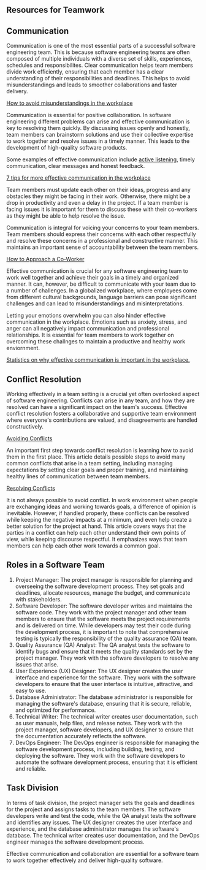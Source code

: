 ## Resources for Teamwork

## Communication


Communication is one of the most essential parts of a successful software engineering team. This is because software engineering teams are often composed of multiple individuals with a diverse set of skills, experiences, schedules and responsibilites. Clear communication helps team members divide work efficiently, ensuring that each member has a clear understanding of their responsibilities and deadlines. This helps to avoid misunderstandings and leads to smoother collaborations and faster delivery.

[How to avoid misunderstandings in the workplace](https://www.roberthalf.cn/en/management-advice/team/how-avoid-misunderstandings-workplace)

Communication is essential for positive collaboration. In software engineering different problems can arise and effective communication is key to resolving them quickly. By discussing issues openly and honestly, team members can brainstorm solutions and use their collective expertise to work together and resolve issues in a timely manner. This leads to the development of high-quality software products. 

Some examples of effective communication include [active listening](https://myseco.militaryonesource.mil/portal/article/active-listening-in-the-workplace), timely communication, clear messages and honest feedback.

[7 tips for more effective communication in the workplace](https://asana.com/resources/effective-communication-workplace)

Team members must update each other on their ideas, progress and any obstacles they might be facing in their work. Otherwise, there might be a drop in productivity and even a delay in the project. If a team member is facing issues it is important for them to discuss these with their co-workers as they might be able to help resolve the issue. 

Communication is integral for voicing your concerns to your team members. Team members should express their concerns with each other respectfully and resolve these concerns in a professional and constructive manner. This maintains an important sense of accountability between the team members. 

[How to Approach a Co-Worker](https://adm.viu.ca/workplace-conflict/direct-discussion-how-approach-co-worker)

Effective communication is crucial for any software engineering team to work well together and achieve their goals in a timely and organized manner. It can, however, be difficult to communicate with your team due to a number of challenges. In a globalized workplace, where employees come from different cultural backgrounds, language barriers can pose significant challenges and can lead to misunderstandings and misinterpretations.

Letting your emotions overwhelm you can also hinder effective communication in the workplace. Emotions such as anxiety, stress, and anger can all negatively impact communication and professional relationships. It is essential for team members to work together on overcoming these challnges to maintain a productive and healthy work enviornment. 

[Statistics on why effective communication is important in the workplace.](https://www.linkedin.com/pulse/statistics-why-effective-communication-important-/?trk=pulse-article_more-articles_related-content-card)

## Conflict Resolution

Working effectively in a team setting is a crucial yet often overlooked aspect of software engineering. Conflicts can arise in any team, and how they are resolved can have a significant impact on the team's success. Effective conflict resolution fosters a collaborative and supportive team environment where everyone's contributions are valued, and disagreements are handled constructively.

[Avoiding Conflicts](https://dev.to/codesphere/resolving-conflicts-within-your-dev-team-1hfh)

An important first step towards conflict resolution is learning how to avoid them in the first place. This article details possible steps to avoid many common conflicts that arise in a team setting, including managing expectations by setting clear goals and proper training, and maintaining healthy lines of communication between team members.

[Resolving Conflicts](https://ca.indeed.com/career-advice/career-development/conflict-resolution-at-work)

It is not always possible to avoid conflict. In work environment when people are exchanging ideas and working towards goals, a difference of opinion is inevitable. However, if handled properly, these conflicts can be resolved while keeping the negative impacts at a minimum, and even help create a better solution for the project at hand. This article covers ways that the parties in a conflict can help each other understand their own points of view, while keeping discourse respectful. It emphasizes ways that team members can help each other work towards a common goal.





## Roles in a Software Team

1. Project Manager: The project manager is responsible for planning and overseeing the software development process. They set goals and deadlines, allocate resources, manage the budget, and communicate with stakeholders.
2. Software Developer: The software developer writes and maintains the software code. They work with the project manager and other team members to ensure that the software meets the project requirements and is delivered on time. While developers may test their code during the development process, it is important to note that comprehensive testing is typically the responsibility of the quality assurance (QA) team.
3. Quality Assurance (QA) Analyst: The QA analyst tests the software to identify bugs and ensure that it meets the quality standards set by the project manager. They work with the software developers to resolve any issues that arise.
4. User Experience (UX) Designer: The UX designer creates the user interface and experience for the software. They work with the software developers to ensure that the user interface is intuitive, attractive, and easy to use.
5. Database Administrator: The database administrator is responsible for managing the software's database, ensuring that it is secure, reliable, and optimized for performance.
6. Technical Writer: The technical writer creates user documentation, such as user manuals, help files, and release notes. They work with the project manager, software developers, and UX designer to ensure that the documentation accurately reflects the software.
7. DevOps Engineer: The DevOps engineer is responsible for managing the software development process, including building, testing, and deploying the software. They work with the software developers to automate the software development process, ensuring that it is efficient and reliable.



## Task Division

In terms of task division, the project manager sets the goals and deadlines for the project and assigns tasks to the team members. The software developers write and test the code, while the QA analyst tests the software and identifies any issues. The UX designer creates the user interface and experience, and the database administrator manages the software's database. The technical writer creates user documentation, and the DevOps engineer manages the software development process.

Effective communication and collaboration are essential for a software team to work together effectively and deliver high-quality software.